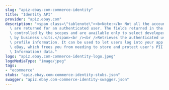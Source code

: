 ```yaml
---
slug: "apiz-ebay-com-commerce-identity"
title: "Identity API"
provider: "apiz.ebay.com"
description: "<span class=\"tablenote\"><b>Note:</b> Not all the account related fields\
  \ are returned for an authenticated user. The fields returned in the response are\
  \ controlled by the scopes and are available only to select developers approved\
  \ by business units.</span><br /><br />Retrieves the authenticated user's account\
  \ profile information. It can be used to let users log into your app or site using\
  \ eBay, which frees you from needing to store and protect user's PII (Personal Identifiable\
  \ Information) data."
logo: "apiz.ebay.com-commerce-identity-logo.jpeg"
logoMediaType: "image/jpeg"
tags:
- "ecommerce"
stubs: "apiz.ebay.com-commerce-identity-stubs.json"
swagger: "apiz.ebay.com-commerce-identity-swagger.json"
---
```

